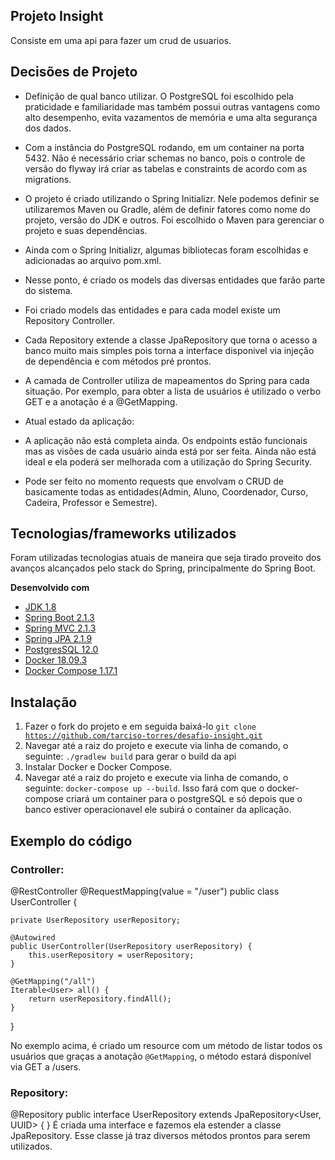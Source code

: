 ## Projeto Insight

Consiste em uma api para fazer um crud de usuarios.

## Decisões de Projeto

- Definição de qual banco utilizar. O PostgreSQL foi escolhido pela praticidade e familiaridade mas também possui outras vantagens como alto desempenho, evita vazamentos de memória e uma alta segurança dos dados.
- Com a instância do PostgreSQL rodando, em um container na porta 5432. Não é necessário criar schemas no banco, pois o controle de versão do flyway irá criar as tabelas e constraints de acordo com as migrations.
- O projeto é criado utilizando o Spring Initializr. Nele podemos definir se utilizaremos Maven ou Gradle, além de definir fatores como nome do projeto, versão do JDK e outros. Foi escolhido o Maven para gerenciar o projeto e suas dependências.
- Ainda com o Spring Initializr, algumas bibliotecas foram escolhidas e adicionadas ao arquivo pom.xml. 
- Nesse ponto, é criado os models das diversas entidades que farão parte do sistema.
- Foi criado models das entidades e para cada model existe um Repository Controller.
- Cada Repository extende a classe JpaRepository que torna o acesso a banco muito mais simples pois torna a interface disponivel via injeção de dependência e com métodos pré prontos.
- A camada de Controller utiliza de mapeamentos do Spring para cada situação. Por exemplo, para obter a lista de usuários é utilizado o verbo GET e a anotação é a @GetMapping.

- Atual estado da aplicação:
- A aplicação não está completa ainda. Os endpoints estão funcionais mas as visões de cada usuário ainda está por ser feita. Ainda não está ideal e ela poderá ser melhorada com a utilização do Spring Security.
- Pode ser feito no momento requests que envolvam o CRUD de basicamente todas as entidades(Admin, Aluno, Coordenador, Curso, Cadeira, Professor e Semestre).
 

## Tecnologias/frameworks utilizados
Foram utilizadas tecnologias atuais de maneira que seja tirado proveito dos avanços alcançados pelo stack do Spring, principalmente do Spring Boot.

<b>Desenvolvido com</b>
- [JDK 1.8](https://docs.oracle.com/javase/8/docs/api/)
- [Spring Boot 2.1.3](http://spring.io/projects/spring-boot)
- [Spring MVC 2.1.3](http://spring.io/projects/spring-boot)
- [Spring JPA 2.1.9](http://spring.io/projects/spring-data-jpa)
- [PostgresSQL 12.0](https://www.postgresql.org/docs/12/release-12.html)
- [Docker 18.09.3](https://www.docker.com)
- [Docker Compose 1.17.1](https://www.docker.com)

## Instalação
1. Fazer o fork do projeto e em seguida baixá-lo <code>git clone https://github.com/tarciso-torres/desafio-insight.git</code>
2.  Navegar até a raiz do projeto e execute via linha de comando, o seguinte: <code>./gradlew build</code> para gerar o build da api
3. Instalar Docker e Docker Compose.
4. Navegar até a raiz do projeto e execute via linha de comando, o seguinte: <code>docker-compose up --build</code>. Isso fará com que o docker-compose criará um container para o postgreSQL e só depois que o banco estiver operacionavel ele subirá o container da aplicação.

## Exemplo do código

### Controller:
      
@RestController
@RequestMapping(value = "/user")
public class UserController {

    private UserRepository userRepository;

    @Autowired
    public UserController(UserRepository userRepository) {
        this.userRepository = userRepository;
    }

    @GetMapping("/all")
    Iterable<User> all() {
        return userRepository.findAll();
    }
}

No exemplo acima, é criado um resource com um método de listar todos os usuários que graças a anotação <code>@GetMapping</code>, o método estará disponível via GET a /users.

### Repository:

@Repository
public interface UserRepository extends JpaRepository<User, UUID> {
}
É criada uma interface e fazemos ela estender a classe JpaRepository. Esse classe já traz diversos métodos prontos para serem utilizados.
